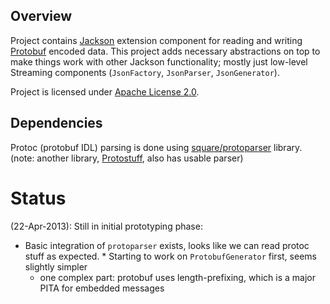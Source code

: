 ## Overview

Project contains [Jackson](http://http://wiki.fasterxml.com/JacksonHome) extension component
for reading and writing [Protobuf](http://code.google.com/p/protobuf/) encoded data.
This project adds necessary abstractions on top to make things work with other Jackson functionality;
mostly just low-level Streaming components (`JsonFactory`, `JsonParser`, `JsonGenerator`).

Project is licensed under [Apache License 2.0](http://www.apache.org/licenses/LICENSE-2.0.txt).

## Dependencies

Protoc (protobuf IDL) parsing is done using [square/protoparser](https://github.com/square/protoparser) library.
(note: another library, [Protostuff](http://code.google.com/p/protostuff/), also has usable parser)

# Status

(22-Apr-2013): Still in initial prototyping phase:

 * Basic integration of `protoparser` exists, looks like we can read protoc stuff as expected. * Starting to work on `ProtobufGenerator` first, seems slightly simpler
    * one complex part: protobuf uses length-prefixing, which is a major PITA for embedded messages



